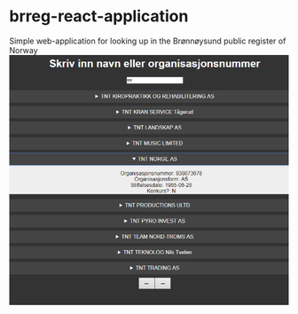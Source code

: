 # brreg-react-application
Simple web-application for looking up in the Brønnøysund public register of Norway
![Screenshot](Screenshot.png)